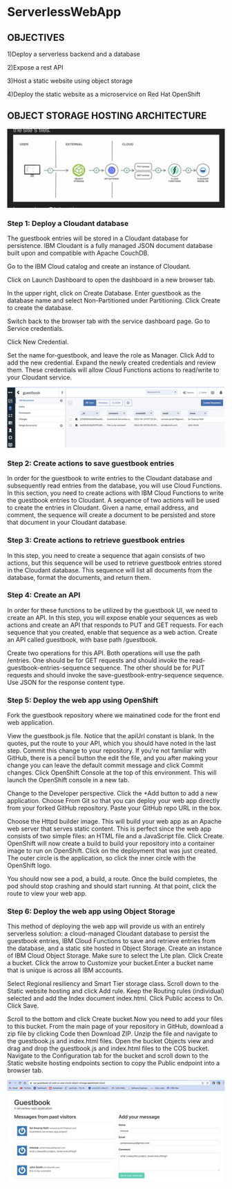 # ServerlessWebApp

## OBJECTIVES

1)Deploy a serverless backend and a database

2)Expose a rest API

3)Host a static website using object storage

4)Deploy the static website as a microservice on Red Hat OpenShift


## OBJECT STORAGE HOSTING ARCHITECTURE

![](https://github.com/saiswaruprath/ServerlessWebApp/blob/main/Screen%20Shot%202022-06-13%20at%2011.41.18%20PM.png)


### Step 1: Deploy a Cloudant database
The guestbook entries will be stored in a Cloudant database for persistence. IBM Cloudant is a fully managed JSON document database built upon and compatible with Apache CouchDB.

Go to the IBM Cloud catalog and create an instance of Cloudant.

Click on Launch Dashboard to open the dashboard in a new browser tab.

In the upper right, click on Create Database. Enter guestbook as the database name and select Non-Partitioned under Partitioning. Click Create to create the database.

Switch back to the browser tab with the service dashboard page. Go to Service credentials.

Click New Credential.

Set the name for-guestbook, and leave the role as Manager. Click Add to add the new credential.
Expand the newly created credentials and review them. These credentials will allow Cloud Functions actions to read/write to your Cloudant service.

![](https://github.com/saiswaruprath/ServerlessWebApp/blob/main/Screen%20Shot%202022-06-14%20at%2012.19.20%20AM.png)


### Step 2: Create actions to save guestbook entries
In order for the guestbook to write entries to the Cloudant database and subsequently read entries from the database, you will use Cloud Functions. In this section, you need to create actions with IBM Cloud Functions to write the guestbook entries to Cloudant. A sequence of two actions will be used to create the entries in Cloudant. Given a name, email address, and comment, the sequence will create a document to be persisted and store that document in your Cloudant database.


### Step 3: Create actions to retrieve guestbook entries
In this step, you need to create a sequence that again consists of two actions, but this sequence will be used to retrieve guestbook entries stored in the Cloudant database. This sequence will list all documents from the database, format the documents, and return them.


### Step 4: Create an API
In order for these functions to be utilized by the guestbook UI, we need to create an API. In this step, you will expose enable your sequences as web actions and create an API that responds to PUT and GET requests.
For each sequence that you created, enable that sequence as a web action.
Create an API called guestbook, with base path /guestbook.

Create two operations for this API. Both operations will use the path /entries. One should be for GET requests and should invoke the read-guestbook-entries-sequence sequence. The other should be for PUT requests and should invoke the save-guestbook-entry-sequence sequence. Use JSON for the response content type.


### Step 5: Deploy the web app using OpenShift

Fork the guestbook repository where we mainatined code for the front end web application.

View the guestbook.js file. Notice that the apiUrl constant is blank. In the quotes, put the route to your API, which you should have noted in the last step. Commit this change to your repository. If you're not familiar with GitHub, there is a pencil button the edit the file, and you after making your change you can leave the default commit message and click Commit changes.
Click OpenShift Console at the top of this environment. This will launch the OpenShift console in a new tab.

Change to the Developer perspective.
Click the +Add button to add a new application.
Choose From Git so that you can deploy your web app directly from your forked GitHub repository.
Paste your GitHub repo URL in the box.

Choose the Httpd builder image. This will build your web app as an Apache web server that serves static content. This is perfect since the web app consists of two simple files: an HTML file and a JavaScript file. Click Create.
OpenShift will now create a build to build your repository into a container image to run on OpenShift.
Click on the deployment that was just created. The outer circle is the application, so click the inner circle with the OpenShift logo.

You should now see a pod, a build, a route. Once the build completes, the pod should stop crashing and should start running. At that point, click the route to view your web app.



### Step 6: Deploy the web app using Object Storage
This method of deploying the web app will provide us with an entirely serverless solution: a cloud-managed Cloudant database to persist the guestbook entries, IBM Cloud Functions to save and retrieve entries from the database, and a static site hosted in Object Storage.
Create an instance of IBM Cloud Object Storage. Make sure to select the Lite plan. Click Create a bucket.
Click the arrow to Customize your bucket.Enter a bucket name that is unique is across all IBM accounts. 

Select Regional resiliency and Smart Tier storage class. Scroll down to the Static website hosting and click Add rule.
Keep the Routing rules (individual) selected and add the Index document index.html.
Click Public access to On. Click Save.

Scroll to the bottom and click Create bucket.Now you need to add your files to this bucket. From the main page of your repository in GitHub, download a zip file by clicking Code then Download ZIP. Unzip the file and navigate to the guestbook.js and index.html files.
Open the bucket Objects view and drag and drop the guestbook.js and index.html files to the COS bucket.
Navigate to the Configuration tab for the bucket and scroll down to the Static website hosting endpoints section to copy the Public endpoint into a browser tab.

![](https://github.com/saiswaruprath/ServerlessWebApp/blob/main/Screen%20Shot%202022-06-14%20at%2012.35.53%20AM.png)
